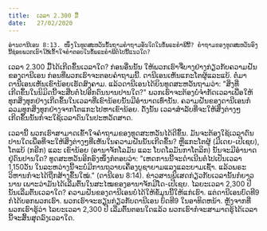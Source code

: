 ```yaml
---
title:  ເວລາ 2.300 ມື້
date:   27/02/2020
---
```


`ອ່ານດານີເອນ 8:13. ໜຶ່ງໃນທູດສະຫວັນນັ້ນຖາມຄຳຖາມອັນໃດໃນຂໍ້ພຣະຄຳພີນີ້? ຄຳຖາມຂອງທູດສະຫວັນອົງນີ້ຊ່ອຍພວກເຮົາໃຫ້ເຂົ້າໃຈຄຳຕອບໃນຂໍ້ພຣະຄຳພີຕໍ່ໄປນີ້ແນວໃດ?`

ເວລາ 2.300 ມື້ໄດ້ເກີດຂຶ້ນເວລາໃດ? ກ່ອນອື່ນນັ້ນ ໃຫ້ພວກເຮົາຈື່ບາງຢ່າງກ່ຽວກັບຄວາມຝັນຂອງດານີເອນ ກ່ອນທີ່ພວກເຮົາຈະຕອບຄຳຖາມນີ້. ດານີເອນເຫັນແກະໂຕຜູ້ແລະແບ້. ຕໍ່ມາ ດານີເອນເຫັນເຂົານ້ອຍເຮັດສົງຄາມ. ແລ້ວດານີເອນໄດ້ຍິນທູດສະຫວັນຖາມວ່າ: "ສິ່ງທີ່ເກີດຂຶ້ນໃນນິມິດນີ້ຈະສືບຕໍ່ໄປອີກດົນນານປານໃດ?" ພວກເຮົາຈະຕ້ອງບໍ່ຈຳກັດເວລາເພື່ອໃຫ້ທຸກສິ່ງທຸກຢ່າງເກີດຂຶ້ນໃນເວລາທີ່ເຂົານ້ອຍນັ້ນມີອຳນາດເທົ່ານັ້ນ. ຄວາມຝັນຂອງດານີເອນກໍລວມທຸກສິ່ງທຸກຢ່າງຈາກໂຕແກະໄປຫາເຂົານ້ອຍ. ດັ່ງນັ້ນ ເວລາສຳລັບທີ່ຈະໃຫ້ສິ່ງຕ່າງໆເກີດຂຶ້ນນັ້ນກໍຈະໃຊ້ເວລາດົນໃນປະຫວັດສາດ.

ເວລານີ້ ພວກເຮົາສາມາດເຂົ້າໃຈຄຳຖາມຂອງທູດສະຫວັນໄດ້ດີຂຶ້ນ. ມັນຈະຕ້ອງໃຊ້ເວລາດົນປານໃດເພື່ອທີ່ຈະໃຫ້ສິ່ງຕ່າງໆທີ່ເຫັນໃນຄວາມຝັນນັ້ນເກີດຂຶ້ນ? ຫຼືແກະໂຕຜູ້ (ມີເດຍ-ເປີເຊຍ), ໂຕແບ້ (ກຣີກ) ແລະ ເຂົານ້ອຍ (ອານາຈັກໂລມັນ ແລະ ໂບດໂລມັນກາໂຕລິກ) ນັ້ນຈະມີອຳນາດຢູ່ດົນປານໃດ? ທູດສະຫວັນອີກອົງໜຶ່ງກໍຕອບວ່າ: "ເຫດການນີ້ຈະດຳເນີນຕໍ່ໄປເປັນເວລາ 1,150ວັນ ໃນລະຫວ່າງນີ້ຈະບໍ່ມີການຖວາຍເຄື່ອງບູຊາຍາມແລງແລະຍາມເຊົ້າ. ແລ້ວພຣະວິຫານກໍຈະໄດ້ຖືກສ້າງຂຶ້ນໃໝ່." (ດານີເອນ 8:14). ຂ່າວສານພິເສດກ່ຽວກັບເວລານັ້ນກໍຍາວນານ ເພາະວ່າມັນໄດ້ເລີ່ມຕົ້ນໃນສະໄໝຂອງອານາຈັກມີໂດ-ເປີເຊຍ. ໄລຍະເວລາ 2,300 ປີນັ້ນເລີ່ມຕົ້ນເວລາໃດ? ຄວາມຝັນຂອງດານີເອນບໍ່ໄດ້ໃຫ້ຂໍ້ມູນນີ້ໃຫ້ແກ່ເຮົາ. ແຕ່ດານີເອນບົດທີ9 ກໍໄດ້ບອກພວກເຮົາ. ພວກເຮົາຈະຮຽນກ່ຽວກັບດານີເອນ ບົດທີ9 ໃນອາທິດຫນ້າ. ຫຼັງຈາກທີ່ພວກເຮົາຮູ້ວ່າ ໄລຍະເວລາ 2,300 ປີ ເລີ່ມຕົ້ນຕອນໃດແລ້ວ ພວກເຮົາກໍຈະສາມາດຮູ້ໄດ້ເວລານີ້ຈະສິ້ນສຸດລົງເວລາໃດ.
